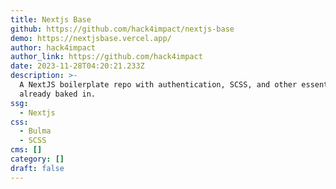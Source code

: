 ```yaml
---
title: Nextjs Base
github: https://github.com/hack4impact/nextjs-base
demo: https://nextjsbase.vercel.app/
author: hack4impact
author_link: https://github.com/hack4impact
date: 2023-11-28T04:20:21.233Z
description: >-
  A NextJS boilerplate repo with authentication, SCSS, and other essentials
  already baked in.
ssg:
  - Nextjs
css:
  - Bulma
  - SCSS
cms: []
category: []
draft: false
---
```

